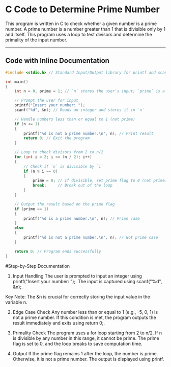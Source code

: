 # C Code to Determine Prime Number

This program is written in C to check whether a given number is a prime number. A prime number is a number greater than 1 that is divisible only by 1 and itself. This program uses a loop to test divisors and determine the primality of the input number.

---

## **Code with Inline Documentation**

```c
#include <stdio.h> // Standard Input/Output library for printf and scanf

int main()
{
    int n = 0, prime = 1; // `n` stores the user's input; `prime` is a flag to indicate primality

    // Prompt the user for input
    printf("Insert your number: ");
    scanf("%d", &n); // Reads an integer and stores it in `n`

    // Handle numbers less than or equal to 1 (not prime)
    if (n <= 1)
    {
        printf("%d is not a prime number.\n", n); // Print result
        return 0; // Exit the program
    }

    // Loop to check divisors from 2 to n/2
    for (int i = 2; i <= (n / 2); i++)
    {
        // Check if `n` is divisible by `i`
        if (n % i == 0)
        {
            prime = 0; // If divisible, set prime flag to 0 (not prime)
            break;     // Break out of the loop
        }
    }

    // Output the result based on the prime flag
    if (prime == 1)
    {
        printf("%d is a prime number.\n", n); // Prime case
    }
    else
    {
        printf("%d is not a prime number.\n", n); // Not prime case
    }

    return 0; // Program ends successfully
}
```

#Step-by-Step Documentation
1. Input Handling
The user is prompted to input an integer using printf("Insert your number: ");.
The input is captured using scanf("%d", &n);.

Key Note: The &n is crucial for correctly storing the input value in the variable n.

2. Edge Case Check
Any number less than or equal to 1 (e.g., -5, 0, 1) is not a prime number.
If this condition is met, the program outputs the result immediately and exits using return 0;.

3. Primality Check
The program uses a for loop starting from 2 to n/2.
If n is divisible by any number in this range, it cannot be prime.
The prime flag is set to 0, and the loop breaks to save computation time.

4. Output
If the prime flag remains 1 after the loop, the number is prime.
Otherwise, it is not a prime number.
The output is displayed using printf.


